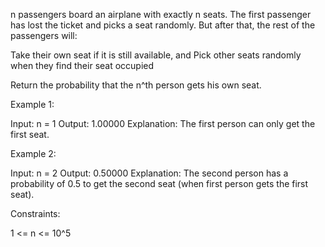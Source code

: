 n passengers board an airplane with exactly n seats. The first passenger has
lost the ticket and picks a seat randomly. But after that, the rest of the
passengers will:


Take their own seat if it is still available, and
Pick other seats randomly when they find their seat occupied


Return the probability that the n^th person gets his own seat.


Example 1:


Input: n = 1
Output: 1.00000
Explanation: The first person can only get the first seat.

Example 2:


Input: n = 2
Output: 0.50000
Explanation: The second person has a probability of 0.5 to get the second
seat (when first person gets the first seat).



Constraints:


1 <= n <= 10^5




